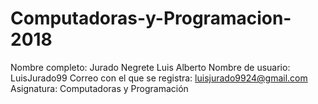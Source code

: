 # Computadoras-y-Programacion-2018
Nombre completo: Jurado Negrete Luis Alberto Nombre de usuario: LuisJurado99  Correo con el que se registra: luisjurado9924@gmail.com  Asignatura: Computadoras y Programación 
